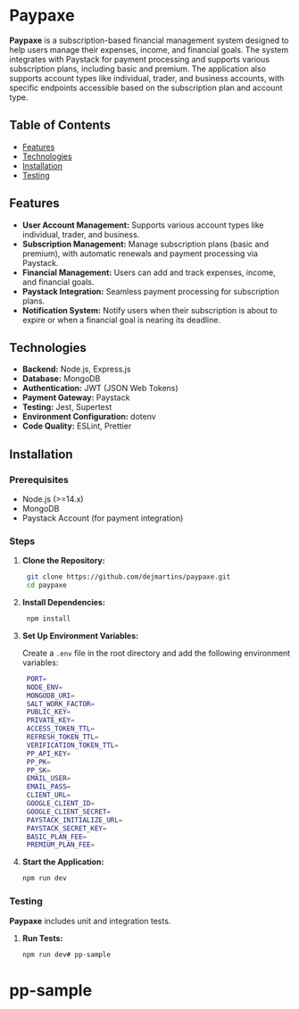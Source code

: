 # Paypaxe

**Paypaxe** is a subscription-based financial management system designed to help users manage their expenses, income, and financial goals. The system integrates with Paystack for payment processing and supports various subscription plans, including basic and premium. The application also supports account types like individual, trader, and business accounts, with specific endpoints accessible based on the subscription plan and account type.

## Table of Contents

- [Features](#features)
- [Technologies](#technologies)
- [Installation](#installation)
- [Testing](#testing)

## Features

- **User Account Management:** Supports various account types like individual, trader, and business.
- **Subscription Management:** Manage subscription plans (basic and premium), with automatic renewals and payment processing via Paystack.
- **Financial Management:** Users can add and track expenses, income, and financial goals.
- **Paystack Integration:** Seamless payment processing for subscription plans.
- **Notification System:** Notify users when their subscription is about to expire or when a financial goal is nearing its deadline.

## Technologies

- **Backend:** Node.js, Express.js
- **Database:** MongoDB
- **Authentication:** JWT (JSON Web Tokens)
- **Payment Gateway:** Paystack
- **Testing:** Jest, Supertest
- **Environment Configuration:** dotenv
- **Code Quality:** ESLint, Prettier

## Installation

### Prerequisites

- Node.js (>=14.x)
- MongoDB
- Paystack Account (for payment integration)

### Steps

1. **Clone the Repository:**

   ```bash
    git clone https://github.com/dejmartins/paypaxe.git
    cd paypaxe

2. **Install Dependencies:**

   ```bash
    npm install
   
3. **Set Up Environment Variables:**

    Create a `.env` file in the root directory and add the following environment variables:

   ```bash
    PORT=
    NODE_ENV=
    MONGODB_URI=
    SALT_WORK_FACTOR=
    PUBLIC_KEY=
    PRIVATE_KEY=
    ACCESS_TOKEN_TTL=
    REFRESH_TOKEN_TTL=
    VERIFICATION_TOKEN_TTL=
    PP_API_KEY=
    PP_PK=
    PP_SK=
    EMAIL_USER=
    EMAIL_PASS=
    CLIENT_URL=
    GOOGLE_CLIENT_ID=
    GOOGLE_CLIENT_SECRET=
    PAYSTACK_INITIALIZE_URL=
    PAYSTACK_SECRET_KEY=
    BASIC_PLAN_FEE=
    PREMIUM_PLAN_FEE=

4. **Start the Application:**

   ```bash
   npm run dev


### Testing

**Paypaxe** includes unit and integration tests.

1. **Run Tests:**

   ```bash
   npm run dev# pp-sample
# pp-sample
